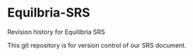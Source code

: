 # Equilbria-SRS
Revision history for Equilibria SRS

This git repository is for version control of our SRS document.
